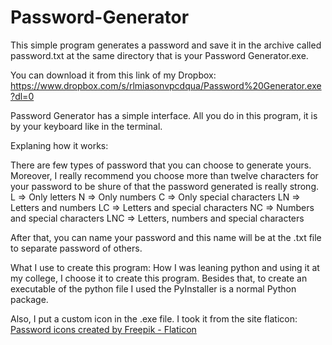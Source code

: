 # Password-Generator

This simple program generates a password and save it in the archive called password.txt at the same directory that is your Password Generator.exe.

You can download it from this link of my Dropbox: https://www.dropbox.com/s/rlmiasonvpcdqua/Password%20Generator.exe?dl=0

Password Generator has a simple interface. All you do in this program, it is by your keyboard like in the terminal.

Explaning how it works:

There are few types of password that you can choose to generate yours. Moreover, I really recommend you choose more than twelve characters for your password to be shure of that the password generated is really strong.
L   => Only letters
N   => Only numbers
C   => Only special characters
LN  => Letters and numbers
LC  => Letters and special characters
NC  => Numbers and special characters
LNC => Letters, numbers and special characters

After that, you can name your password and this name will be at the .txt file to separate password of others.

What I use to create this program:
How I was leaning python and using it at my college, I choose it to create this program. Besides that, to create an executable of the python file I used the PyInstaller is a normal Python package.

Also, I put a custom icon in the .exe file. I took it from the site flaticon: <a href="https://www.flaticon.com/free-icons/password" title="password icons">Password icons created by Freepik - Flaticon</a>
